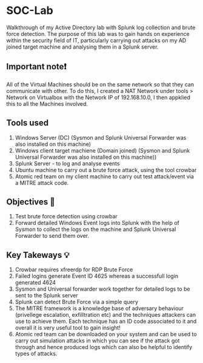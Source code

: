 # SOC-Lab
Walkthrough of my Active Directory lab with Splunk log collection and brute force detection.
The purpose of this lab was to gain hands on experience within the security field of IT, particularly carrying out attacks on my AD joined target machine and analysing them in a Splunk server.
## Important note❗
All of the Virtual Machines should be on the same network so that they can communicate with other. To do this, I created a NAT Network under tools > Network on Virtualbox with the Network IP of 192.168.10.0, I then appklied this to all the Machines involved.
## Tools used 
1. Windows Server (DC) (Sysmon and Splunk Universal Forwarder was also installed on this machine)
2. Windows client target machiene (Domain joined) (Sysmon and Splunk Universal Forwarder was also installed on this machine))
3. Splunk Server - to log and analyse events
4. Ubuntu machine to carry out a brute force attack, using the tool crowbar
5. Atomic red team on my client machine to carry out test attack/event via a MITRE attack code.
## Objectives 🎯
1. Test brute force detection using crowbar
2. Forward detailed Windows Event logs into Splunk with the help of Sysmon to collect the logs on the machine and Splunk Universal Forwarder to send them over.
## Key Takeways 💡
1. Crowbar requires xfreerdp for RDP Brute Force
2. Failed logins generate Event ID 4625 whereas a successfull login generated 4624
3. Sysmon and Universal forwarder work together for detailed logs to be sent to the Splunk server
4. Splunk can detect Brute Force via a simple query
5. The MITRE framework is a knowledge base of adversary behaviour (privellege escalation, exfilltration etc) and the techniques attackers can use to achieve them. Each technique has an ID code associated to it and overall it is very useful tool to gain insight!
6. Atomic red team can be downloaded on your system and can be used to carry out simulation attacks in which you can see if the attack got through and hence produced logs which can also be helpful to identify types of attacks. 
   
